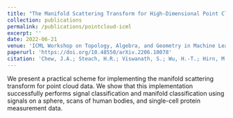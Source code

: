 ```yaml
---
title: "The Manifold Scattering Transform for High-Dimensional Point Cloud Data"
collection: publications
permalink: /publications/pointcloud-icml
excerpt: ''
date: 2022-06-21
venue: 'ICML Workshop on Topology, Algebra, and Geometry in Machine Learning'
paperurl: 'https://doi.org/10.48550/arXiv.2206.10078'
citation: 'Chew, J.A.; Steach, H.R.; Viswanath, S.; Wu, H.-T.; Hirn, M.; Needell, D.; Krishnaswamy, S.; Perlmutter, M. The Manifold Scattering Transform for High-Dimensional Point Cloud Data. arXiv preprint, 2022.'
---
```

We present a practical scheme for implementing the manifold scattering transform for point cloud data. We show that this implementation successfully performs signal classification and manifold classification using signals on a sphere, scans of human bodies, and single-cell protein measurement data.

<!-- [See paper here](https://analyticalsciencejournals.onlinelibrary.wiley.com/doi/full/10.1002/cem.3119) -->

<!-- Citation: Kazmierczak, N.P.; Chew, J.A.; Michmerhuizen, A.R.; Kim, S.E.; Drees, Z.D.; Rylaarsdam, A.; Thong, T.; Van Laar, L.; Vander Griend, D.A. Sensitivity Limits for Determining 1:1 Binding Constants from Spectrophotometric Titrations via Global Analysis. Journal of Chemometrics, 2019, 33:e3119. -->
